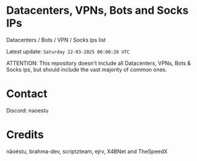 # Datacenters, VPNs, Bots and Socks IPs
 
Datacenters / Bots / VPN / Socks ips list

Latest update: `Saturday 22-03-2025 00:00:28 UTC` 

ATTENTION: This repository doesn't include all Datacenters, VPNs, Bots & Socks ips, 
but should include the vast majority of common ones.

# Contact
Discord: naoestu

# Credits
nãoéstu, brahma-dev, scriptzteam, ejrv, X4BNet and TheSpeedX
